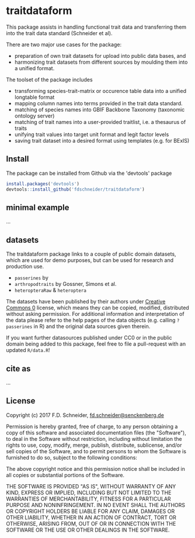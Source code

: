 # traitdataform

This package assists in handling functional trait data and transferring them into the trait data standard (Schneider et al). 

There are two major use cases for the package: 

- preparation of own trait datasets for upload into public data bases, and
- harmonizing trait datasets from different sources by moulding them into a unified format.

The toolset of the package includes

- transforming species-trait-matrix or occurence table data into a unified longtable format
- mapping column names into terms provided in the trait data standard.
- matching of species names into GBIF Backbone Taxonomy (taxonomic ontology server)
- matching of trait names into a user-provided traitlist, i.e. a thesaurus of traits
- unifying trait values into target unit format and legit factor levels
- saving trait dataset into a desired format using templates (e.g. for BExIS)

## Install

The package can be installed from Github via the 'devtools' package

```r
install.packages('devtools')
devtools::install_github('fdschneider/traitdataform')
```

## minimal example

...


## datasets

The traitdataform package links to a couple of public domain datasets, which are used for demo purposes, but can be used for research and production use.  

- `passerines` by 
- `arthropodtraits` by Gossner, Simons et al. 
- `heteropteraRaw` & `heteroptera`

The datasets have been published by their authors under [Creative Commons 0](https://creativecommons.org/publicdomain/zero/1.0/) license, which means they can be copied, modified, distributed without asking permission. For additional information and interpretation of the data please refer to the help pages of the data objects (e.g. calling `?passerines` in R) and the original data sources given therein. 

If you want  further datasources published under CC0 or in the public domain being added to this package, feel free to file a pull-request with an updated  `R/data.R`! 

## cite as

...


## License

Copyright (c) 2017 F.D. Schneider, fd.schneider@senckenberg.de

Permission is hereby granted, free of charge, to any person obtaining a copy of this software and associated documentation files (the "Software"), to deal in the Software without restriction, including without limitation the rights to use, copy, modify, merge, publish, distribute, sublicense, and/or sell copies of the Software, and to permit persons to whom the Software is furnished to do so, subject to the following conditions:

The above copyright notice and this permission notice shall be included in all copies or substantial portions of the Software.

THE SOFTWARE IS PROVIDED "AS IS", WITHOUT WARRANTY OF ANY KIND, EXPRESS OR IMPLIED, INCLUDING BUT NOT LIMITED TO THE WARRANTIES OF MERCHANTABILITY, FITNESS FOR A PARTICULAR PURPOSE AND NONINFRINGEMENT. IN NO EVENT SHALL THE AUTHORS OR COPYRIGHT HOLDERS BE LIABLE FOR ANY CLAIM, DAMAGES OR OTHER LIABILITY, WHETHER IN AN ACTION OF CONTRACT, TORT OR OTHERWISE, ARISING FROM, OUT OF OR IN CONNECTION WITH THE SOFTWARE OR THE USE OR OTHER DEALINGS IN THE SOFTWARE.
